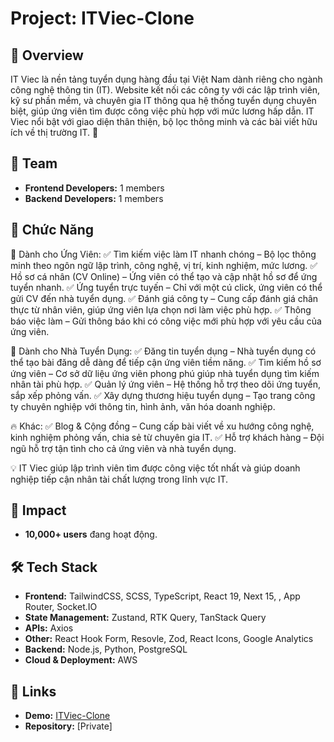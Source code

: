 # Project: ITViec-Clone

## 📌 Overview

IT Viec là nền tảng tuyển dụng hàng đầu tại Việt Nam dành riêng cho ngành công nghệ thông tin (IT). Website kết nối các công ty với các lập trình viên, kỹ sư phần mềm, và chuyên gia IT thông qua hệ thống tuyển dụng chuyên biệt, giúp ứng viên tìm được công việc phù hợp với mức lương hấp dẫn. IT Viec nổi bật với giao diện thân thiện, bộ lọc thông minh và các bài viết hữu ích về thị trường IT. 🚀

## 👥 Team

- **Frontend Developers:** 1 members
- **Backend Developers:** 1 members

## 🎯 Chức Năng

🚀 Dành cho Ứng Viên:
✅ Tìm kiếm việc làm IT nhanh chóng – Bộ lọc thông minh theo ngôn ngữ lập trình, công nghệ, vị trí, kinh nghiệm, mức lương.
✅ Hồ sơ cá nhân (CV Online) – Ứng viên có thể tạo và cập nhật hồ sơ để ứng tuyển nhanh.
✅ Ứng tuyển trực tuyến – Chỉ với một cú click, ứng viên có thể gửi CV đến nhà tuyển dụng.
✅ Đánh giá công ty – Cung cấp đánh giá chân thực từ nhân viên, giúp ứng viên lựa chọn nơi làm việc phù hợp.
✅ Thông báo việc làm – Gửi thông báo khi có công việc mới phù hợp với yêu cầu của ứng viên.

🏢 Dành cho Nhà Tuyển Dụng:
✅ Đăng tin tuyển dụng – Nhà tuyển dụng có thể tạo bài đăng dễ dàng để tiếp cận ứng viên tiềm năng.
✅ Tìm kiếm hồ sơ ứng viên – Cơ sở dữ liệu ứng viên phong phú giúp nhà tuyển dụng tìm kiếm nhân tài phù hợp.
✅ Quản lý ứng viên – Hệ thống hỗ trợ theo dõi ứng tuyển, sắp xếp phỏng vấn.
✅ Xây dựng thương hiệu tuyển dụng – Tạo trang công ty chuyên nghiệp với thông tin, hình ảnh, văn hóa doanh nghiệp.

🔥 Khác:
✅ Blog & Cộng đồng – Cung cấp bài viết về xu hướng công nghệ, kinh nghiệm phỏng vấn, chia sẻ từ chuyên gia IT.
✅ Hỗ trợ khách hàng – Đội ngũ hỗ trợ tận tình cho cả ứng viên và nhà tuyển dụng.

💡 IT Viec giúp lập trình viên tìm được công việc tốt nhất và giúp doanh nghiệp tiếp cận nhân tài chất lượng trong lĩnh vực IT.

## 🚀 Impact

- **10,000+ users** đang hoạt động.

## 🛠️ Tech Stack

- **Frontend:** TailwindCSS, SCSS, TypeScript, React 19, Next 15, , App Router, Socket.IO
- **State Management:** Zustand, RTK Query, TanStack Query
- **APIs:** Axios
- **Other:** React Hook Form, Resovle, Zod, React Icons, Google Analytics
- **Backend:** Node.js, Python, PostgreSQL
- **Cloud & Deployment:** AWS

## 🔗 Links

- **Demo:** [ITViec-Clone](https://it-viec-clone.vercel.app/)
- **Repository:** [Private]
